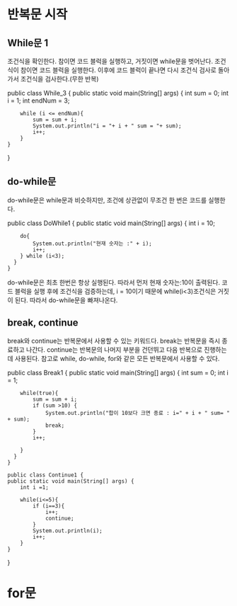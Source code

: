 # 반복문 시작

## While문 1
조건식을 확인한다. 참이면 코드 블럭을 실행하고, 거짓이면 while문을 벗어난다.
조건식이 참이면 코드 블럭을 실행한다. 이후에 코드 블럭이 끝나면 다시 조건식 검사로 돌아가서 조건식을 검사한다.(무한 반복)

public class While_3 {
    public static void main(String[] args) {
        int sum = 0;
        int i = 1;
        int endNum = 3;

        while (i <= endNum){
            sum = sum + i;
            System.out.println("i = "+ i + " sum = "+ sum);
            i++;
        }
    }
}

## do-while문
do-while문은 while문과 비슷하지만, 조건에 상관없이 무조건 한 번은 코드를 실행한다.

public class DoWhile1 {
    public static void main(String[] args) {
        int i = 10;

        do{
            System.out.println("현재 숫자는 :" + i);
            i++;
        } while (i<3);
      }
    }

do-while문은 최초 한번은 항상 실행된다. 따라서 먼저 현재 숫자는:10이 출력된다.
코드 블럭을 실행 후에 조건식을 검증하는데, i = 10이기 때문에 while(i<3)조건식은 거짓이 된다. 따라서 do-while문을 빠져나온다.

## break, continue
break와 continue는 반복문에서 사용할 수 있는 키워드다.
break는 반복문을 즉시 종료하고 나간다. continue는 반복문의 나머지 부분을 건던뛰고 다음 반복으로 진행하는데 사용된다.
참고로 while, do-while, for와 같은 모든 반복문에서 사용할 수 있다.

public class Break1 {
    public static void main(String[] args) {
        int sum = 0;
        int i = 1;

        while(true){
            sum = sum + i;
            if (sum >10) {
                System.out.println("합이 10보다 크면 종료 : i=" + i + " sum= " + sum);
                break;
            }
            i++;

        }
      }
    }

    public class Continue1 {
    public static void main(String[] args) {
        int i =1;

        while(i<=5){
            if (i==3){
                i++;
                continue;
            }
            System.out.println(i);
            i++;
        }
    }
}

# for문

